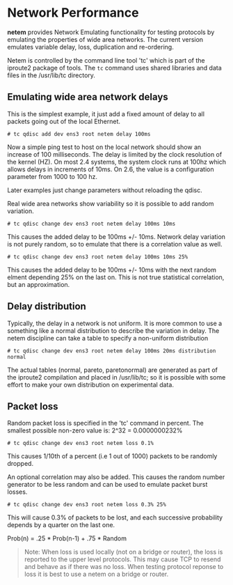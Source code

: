 # Network Performance

**netem** provides Network Emulating functionality for testing protocols by emulating the properties of wide area networks. The current version emulates variable delay, loss, duplication and re-ordering.

Netem is controlled by the command line tool 'tc' which is part of the iproute2 package of tools. The ```tc``` command uses shared libraries and data files in the /usr/lib/tc directory.

## Emulating wide area network delays

This is the simplest example, it just add a fixed amount of delay to all packets going out of the local Ethernet.

   ```
   # tc qdisc add dev ens3 root netem delay 100ms
   ```

Now a simple ping test to host on the local network should show an increase of 100 milliseconds. The delay is limited by the clock resolution of the kernel (HZ). On most 2.4 systems, the system clock runs at 100hz which allows delays in increments of 10ms. On 2.6, the value is a configuration parameter from 1000 to 100 hz.

Later examples just change parameters without reloading the qdisc.

Real wide area networks show variability so it is possible to add random variation.

   ```
   # tc qdisc change dev ens3 root netem delay 100ms 10ms
   ```

This causes the added delay to be 100ms +/- 10ms. Network delay variation is not purely random, so to emulate that there is a correlation value as well.

   ```
   # tc qdisc change dev ens3 root netem delay 100ms 10ms 25%
   ```

This causes the added delay to be 100ms +/- 10ms with the next random elment depending 25% on the last on. This is not true statistical correlation, but an approximation.

## Delay distribution

Typically, the delay in a network is not uniform. It is more common to use a something like a normal distribution to describe the variation in delay. The netem discipline can take a table to specify a non-uniform distribution

   ```
   # tc qdisc change dev ens3 root netem delay 100ms 20ms distribution normal
   ```

The actual tables (normal, pareto, paretonormal) are generated as part of the iproute2 compilation and placed in /usr/lib/tc; so it is possible with some effort to make your own distribution on experimental data.

## Packet loss

Random packet loss is specified in the 'tc' command in percent. The smallest possible non-zero value is: 2^32 = 0.0000000232%

   ```
   # tc qdisc change dev ens3 root netem loss 0.1%
   ```

This causes 1/10th of a percent (i.e 1 out of 1000) packets to be randomly dropped.

An optional correlation may also be added. This causes the random number generator to be less random and can be used to emulate packet burst losses.

   ```
   # tc qdisc change dev ens3 root netem loss 0.3% 25%
   ```

This will cause 0.3% of packets to be lost, and each successive probability depends by a quarter on the last one.

Prob(n) = .25 * Prob(n-1) + .75 * Random

> Note: When loss is used locally (not on a bridge or router), the loss is reported to the upper level protocols. This may cause TCP to resend and behave as if there was no loss. When testing protocol reponse to loss it is best to use a netem on a bridge or router.








